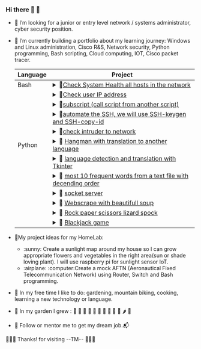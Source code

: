 ### Hi there  👋 🚀 

<!--
**trimcnichols/trimcnichols** is a ✨ _special_ ✨ repository because its `README.md` (this file) appears on your GitHub profile.

Here are some ideas to get you started:
-->

- :satellite: I’m looking for a junior or entry level network / systems administrator, cyber security position. 
  
- :satellite: I’m currently building a portfolio about my learning journey: Windows and Linux administration, Cisco R&S, Network security,  Python programming, Bash scripting, Cloud computing, IOT, Cisco packet tracer.


     | Language  | Project |
     | ------------- | ------------- |
     | Bash  |  <details><summary>:blossom:[Check System Health all hosts in the network ](https://github.com/trimcnichols/bash-scripting_projects/edit/main/README.md) </summary>  |
     |  | <details><summary>:blossom:[Check user IP address](https://github.com/trimcnichols/bash-scripting_projects/edit/main/README.md) </summary> |
     |  | <details><summary>:blossom:[subscript (call script from another script)](https://github.com/trimcnichols/bash-scripting_projects/edit/main/README.md) </summary> |
     |  | <details><summary>:blossom:[automate the SSH, we will use SSH-keygen and SSH-copy-id](https://github.com/trimcnichols/bash-scripting_projects/edit/main/README.md) </summary> |
     |  | <details><summary>:blossom:[check intruder to network](https://github.com/trimcnichols/bash-scripting_projects/edit/main/README.md) </summary> |
     |Python  | <details><summary>:snake: [Hangman with translation to another language](https://github.com/trimcnichols/learn-python-projects/edit/main/README.md) </summary> |
     |  | <details><summary>:snake: [language detection and translation with Tkinter](https://github.com/trimcnichols/learn-python-projects/edit/main/README.md) </summary> |
     |  | <details><summary>:snake: [most 10 frequent words from a text file with decending order](https://github.com/trimcnichols/learn-python-projects/edit/main/README.md) </summary> |
     |  | <details><summary>:snake: [socket server](https://github.com/trimcnichols/learn-python-projects/edit/main/README.md) </summary> |
     |  | <details><summary>:snake: [Webscrape with beautifull soup](https://github.com/trimcnichols/learn-python-projects/edit/main/README.md) </summary> |
     |  | <details><summary>:snake: [Rock paper scissors lizard spock](https://github.com/trimcnichols/learn-python-projects/edit/main/README.md) </summary> |
     |  | <details><summary>:snake: [Blackjack game](https://github.com/trimcnichols/learn-python-projects/edit/main/README.md) </summary> |

- :satellite:My project ideas for my HomeLab: 
    <ul>
      <li> :sunny: Create a sunlight map around my house so I can grow appropriate flowers and vegetables in the right area(sun or shade loving plant). I will use raspberry pi for sunlight sensor IoT.</li>
      <li>:airplane: :computer:Create a mock AFTN (Aeronautical Fixed Telecommunication Network) using Router, Switch and Bash programming.</li>
    </ul>


- :satellite: In my free time I like to do: gardening, mountain biking, cooking, learning a new technology or language.
- :satellite: In my garden I grew : :tulip: :sunflower: :tomato: :eggplant: :herb: :rose: :garlic: :carrot: :broccoli: :cucumber: &#x1F336; &#x1F96C; 
- :satellite: Follow  or mentor me to get my dream job.:mailbox_with_mail: 

:hibiscus::hibiscus::hibiscus: Thanks! for visiting --TM-- :hibiscus::hibiscus::hibiscus:
